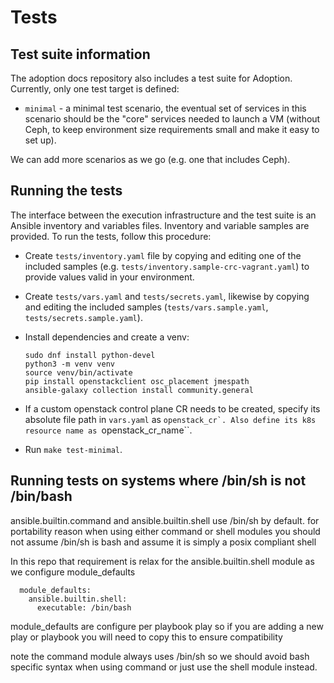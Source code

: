 Tests
=====

## Test suite information

The adoption docs repository also includes a test suite for Adoption.
Currently, only one test target is defined:

* `minimal` - a minimal test scenario, the eventual set of services in
  this scenario should be the "core" services needed to launch a VM
  (without Ceph, to keep environment size requirements small and make
  it easy to set up).

We can add more scenarios as we go (e.g. one that includes Ceph).


## Running the tests

The interface between the execution infrastructure and the test suite
is an Ansible inventory and variables files. Inventory and variable
samples are provided. To run the tests, follow this procedure:

* Create `tests/inventory.yaml` file by copying and editing one of the
  included samples (e.g. `tests/inventory.sample-crc-vagrant.yaml`) to
  provide values valid in your environment.

* Create `tests/vars.yaml` and `tests/secrets.yaml`, likewise by
  copying and editing the included samples (`tests/vars.sample.yaml`,
  `tests/secrets.sample.yaml`).

* Install dependencies and create a venv:
  ```
  sudo dnf install python-devel
  python3 -m venv venv
  source venv/bin/activate
  pip install openstackclient osc_placement jmespath
  ansible-galaxy collection install community.general
  ```
* If a custom openstack control plane CR needs to be created, specify its
  absolute file path in `vars.yaml` as ``openstack_cr`. Also define its k8s
  resource name as ``openstack_cr_name``.

* Run `make test-minimal`.


## Running tests on systems where /bin/sh is not /bin/bash

ansible.builtin.command and ansible.builtin.shell use /bin/sh by default.
for portability reason when using either command or shell modules you should
not assume /bin/sh is bash and assume it is simply a posix compliant shell

In this repo that requirement is relax for the ansible.builtin.shell
module as we configure module_defaults

```
  module_defaults:
    ansible.builtin.shell:
      executable: /bin/bash
```

module_defaults are configure per playbook play so if you are adding a new
play or playbook you will need to copy this to ensure compatibility

note the command module always uses /bin/sh so we should avoid bash specific
syntax when using command or just use the shell module instead.
